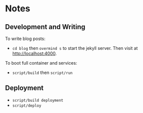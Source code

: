 # Notes

## Development and Writing

To write blog posts:
- `cd blog` then `overmind s` to start the jekyll server. Then visit at [http://localhost:4000](http://localhost:4000).

To boot full container and services:
- `script/build` then `script/run`

## Deployment

- `script/build deployment`
- `script/deploy`
